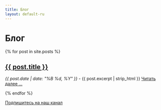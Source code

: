 ```yaml
---
title: Блог
layout: default-ru
---
```


# Блог

{% for post in site.posts %}
<h2><a href="{{ post.url }}">{{ post.title }}</a></h2>
<p>
	<em>{{ post.date | date: "%B %d, %Y" }}</em> -
	{{ post.excerpt | strip_html }} 
	<a href="{{ post.url }}">Читать далее ...</a>
</p>
{% endfor %}

<p class="menulike"><a href="../feed.xml" class="feed">Подпишитесь на наш канал</a></p>
